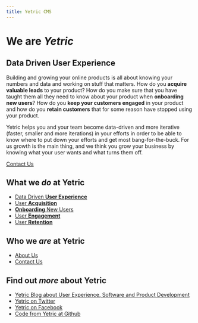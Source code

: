 ```yaml
---
title: Yetric CMS
---
```


<h1 class="maintitle">We are <em>Yetric</em></h1>

<h2 class="subtitle">Data Driven User Experience</h2>

<p class="lead">Building and growing your online products is all about knowing your numbers and data and working on stuff that matters. How do you <strong>acquire valuable leads</strong> to your product? How do you make sure that you have taught them all they need to know about your product when <strong>onboarding new users</strong>? How do you <strong>keep your customers engaged</strong> in your product and how do you <strong>retain customers</strong> that for some reason have stopped using your product.</p>

Yetric helps you and your team become data-driven and more iterative (faster, smaller and more iterations) in your efforts in order to be able to know where to put down your efforts and get most bang-for-the-buck. For us growth is the main thing, and we think you grow your business by knowing what your user wants and what turns them off.

<a href="/contact" class="btn">Contact Us</a>

## What we _do_ at Yetric

-   [Data Driven **User Experience**](/user-experience)
-   [User **Acquisition**](/acquisition)
-   [**Onboarding** New Users](/onboarding)
-   [User **Engagement**](/engagement)
-   [User **Retention**](/retention)

## Who we _are_ at Yetric

-   [About Us](/about)
-   [Contact Us](/contact)

## Find out _more_ about Yetric

-   [Yetric Blog about User Experience, Software and Product Development](https://yetric.com)
-   [Yetric on Twitter](https://twitter.com/yetriccom)
-   [Yetric on Facebook](https://www.facebook.com/yetricapp)
-   [Code from Yetric at Github](https://github.com/yetric)
